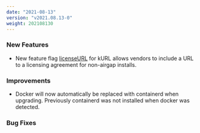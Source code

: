 ```yaml
---
date: "2021-08-13"
version: "v2021.08.13-0"
weight: 202108130
---
```


### <span class="label label-green">New Features</span>
- New feature flag [licenseURL](/docs/install-with-kurl/#vendor-licensing-agreement-beta) for kURL allows vendors to include a URL to a licensing agreement for non-airgap installs.
### <span class="label label-blue">Improvements</span>
- Docker will now automatically be replaced with containerd when upgrading. Previously containerd was not installed when docker was detected.

### <span class="label label-orange">Bug Fixes</span>

